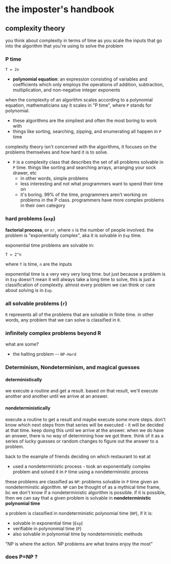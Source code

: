 # the imposter's handbook

## complexity theory
you think about complexity in terms of time as you scale the inputs that go into the algorithm that you're using to solve the problem

### P time
```
T = 2x
```
- **polynomial equation**: an expression consisting of variables and coefficients which only employs the operations of addition, subtraction, multiplication, and non-negative integer exponents

when the complexity of an algorithm scales according to a polynomial equation, mathematicians say it scales in "P time", where `P` stands for polynomial.
- these algorithms are the simpliest and often the most boring to work with
- things like sorting, searching, zipping, and enumerating all happen in `P` time

complexity theory isn't concerned with the algorithms, it focuses on the problems themselves and how hard it is to solve.
- `P` is a complexity class that describes the set of all problems solvable in `P` time. things like sorting and searching arrays, arranging your sock drawer, etc
	- in other words, simple problems
	- less interesting and not what programmers want to spend their time on
	- it's boring. 99% of the time, programmers aren't working on problems in the P class. programmers have more complex problems in their own category

### hard problems (`exp`)
**factorial process**, or `n!`, where `n` is the number of people involved. the problem is "exponentially complex", aka it is solvable in `Exp` time.

exponential time problems are solvable in:
```
T = 2^n
```
where `T` is time, `n` are the inputs

exponential time is a very very very long time. but just because a problem is in `Exp` doesn't mean it will always take a long time to solve, this is just a classification of complexity. almost every problem we can think or care about solving is in `Exp`.


### all solvable problems (`r`)
`R` represents all of the problems that are solvable in finite time. in other words, any problem that we can solve is classified in `R`.

### infinitely complex problems beyond R
what are some?
- the halting problem -- `NP-Hard`

### Determinism, Nondeterminism, and magical guesses

#### deterministically
we execute a routine and get a result. based on that result, we'll execute another and another until we arrive at an answer.

#### nondeterministically
execute a routine to get a result and maybe execute some more steps. don't know which next steps from that series will be executed - it will be decided at that time. keep doing this until we arrive at the answer. when we do have an answer, there is no way of determining how we got there. think of it as a series of lucky guesses or random changes to figure out the answer to a problem.

back to the example of friends deciding on which restaurant to eat at
- used a nondeterministic process - took an exponentially complex problem and solved it in `P` time using a nondeterministic process

these problems are classified as `NP`: problems solvable in `P` time given an nondeterminstic algorithm. `NP` can be thought of as a mythical time frame, bc we don't know if a nondeterministic algorithm is possible. if it is possible, then we can say that a given problem is solvable in **nondeterministic polynomial time**

a problem is classified in nondeterministic polynomial time (`NP`), if it is:
- solvable in exponential time (`Exp`)
- verifiable in polynonmial time (`P`)
- also solvable in polynomial time by nondeterministic methods

"NP is where the action. NP problems are what brains enjoy the most"

### does P=NP ?
